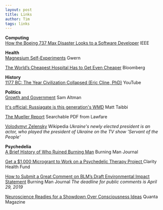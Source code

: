 ```yaml
---
layout: post
title: Links
author: Tim
tags: links
---
```


**Computing**  
[How the Boeing 737 Max Disaster Looks to a Software Developer](https://spectrum.ieee.org/aerospace/aviation/how-the-boeing-737-max-disaster-looks-to-a-software-developer) IEEE  

**Health**  
[Magnesium Self-Experiments](https://www.gwern.net/nootropics/Magnesium) Gwern  

[The World’s Cheapest Hospital Has to Get Even Cheaper](https://www.bloomberg.com/news/features/2019-03-26/the-world-s-cheapest-hospital-has-to-get-even-cheaper) Bloomberg  

**History**  
[1177 BC: The Year Civilization Collapsed (Eric Cline, PhD)](https://www.youtube.com/watch?v=bRcu-ysocX4) YouTube  

**Politics**  
[Growth and Government](https://blog.samaltman.com/growth-and-government) Sam Altman  

[It's official: Russiagate is this generation's WMD](https://taibbi.substack.com/p/russiagate-is-wmd-times-a-million) Matt Taibbi  

[The Mueller Report](https://www.documentcloud.org/documents/5955249-Report.html) Searchable PDF from Lawfare  

[Volodymyr Zelensky](https://en.wikipedia.org/wiki/Volodymyr_Zelensky) Wikipedia *Ukraine's newly elected president is an actor, who played the president of Ukraine on the TV show 'Servant of the People'* 

**Psychedelia**  
[A Brief History of Who Ruined Burning Man](https://journal.burningman.org/2016/10/philosophical-center/tenprinciples/a-brief-history-of-who-ruined-burning-man/) Burning Man Journal  

[Get a $1,000 Microgrant to Work on a Psychedelic Therapy Project ](https://www.clarityhealthfund.org/get-a-microgrant-to-work-on-legalizing-psychedelics/) Clarity Health Fund  

[How to Submit a Great Comment on BLM’s Draft Environmental Impact Statement](https://journal.burningman.org/2019/04/black-rock-city/leaving-no-trace/draft-eis-commenting/) Burning Man Journal *The deadline for public comments is April 29, 2019*  

[Neuroscience Readies for a Showdown Over Consciousness Ideas](https://www.quantamagazine.org/neuroscience-readies-for-a-showdown-over-consciousness-ideas-20190306/) Quanta Magazine  
